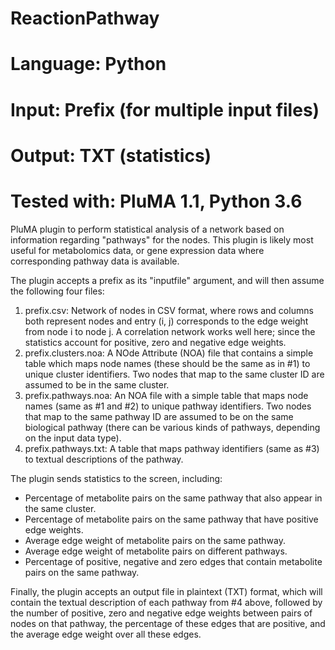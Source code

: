 # ReactionPathway
# Language: Python
# Input: Prefix (for multiple input files)
# Output: TXT (statistics)
# Tested with: PluMA 1.1, Python 3.6

PluMA plugin to perform statistical analysis of a network based on information regarding
"pathways" for the nodes.  This plugin is likely most useful for metabolomics data, or gene
expression data where corresponding pathway data is available.

The plugin accepts a prefix as its "inputfile" argument, and will then assume the following
four files:
1. prefix.csv: Network of nodes in CSV format, where rows and columns both represent nodes and
entry (i, j) corresponds to the edge weight from node i to node j.  A correlation network
works well here; since the statistics account for positive, zero and negative edge weights.
2. prefix.clusters.noa: A NOde Attribute (NOA) file that contains a simple table which
maps node names (these should be the same as in #1) to unique cluster identifiers.  Two
nodes that map to the same cluster ID are assumed to be in the same cluster.
3. prefix.pathways.noa: An NOA file with a simple table that maps node names (same as #1
and #2) to unique pathway identifiers.  Two nodes that map to the same pathway ID are
assumed to be on the same biological pathway (there can be various kinds of pathways,
depending on the input data type).
4. prefix.pathways.txt: A table that maps pathway identifiers (same as #3) to textual
descriptions of the pathway.

The plugin sends statistics to the screen, including:
* Percentage of metabolite pairs on the same pathway that also appear in the same cluster.
* Percentage of metabolite pairs on the same pathway that have positive edge weights.
* Average edge weight of metabolite pairs on the same pathway.
* Average edge weight of metabolite pairs on different pathways.
* Percentage of positive, negative and zero edges that contain metabolite pairs on the same pathway.

Finally, the plugin accepts an output file in plaintext (TXT) format, which will contain
the textual description of each pathway from #4 above, followed by the number of positive, zero
and negative edge weights between pairs of nodes on that pathway, the percentage of these
edges that are positive, and the average edge weight over all these edges.


